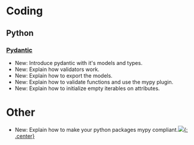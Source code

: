 # Coding

## Python

### [Pydantic](pydantic.md)

* New: Introduce pydantic with it's models and types.
* New: Explain how validators work.
* New: Explain how to export the models.
* New: Explain how to validate functions and use the mypy plugin.
* New: Explain how to initialize empty iterables on attributes.

# Other

* New: Explain how to make your python packages mypy compliant.[![](not-by-ai.svg){: .center}](https://notbyai.fyi)
